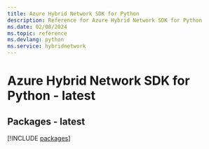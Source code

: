 ```yaml
---
title: Azure Hybrid Network SDK for Python
description: Reference for Azure Hybrid Network SDK for Python
ms.date: 02/08/2024
ms.topic: reference
ms.devlang: python
ms.service: hybridnetwork
---
```

# Azure Hybrid Network SDK for Python - latest
## Packages - latest
[!INCLUDE [packages](hybrid-network-index.md)]